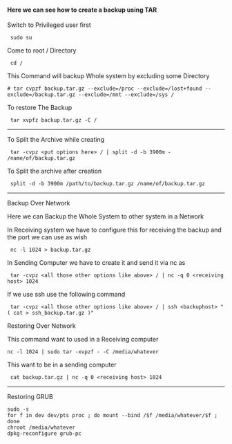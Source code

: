 #### Here we can see how to create a backup using TAR

Switch to Privileged user first 

```
 sudo su
```

Come to root / Directory 

```
 cd /
```

This Command will backup Whole system by excluding some Directory 

```
# tar cvpzf backup.tar.gz --exclude=/proc --exclude=/lost+found --exclude=/backup.tar.gz --exclude=/mnt --exclude=/sys /
```

To restore The Backup 

```
 tar xvpfz backup.tar.gz -C /
```


***


To Split the Archive while creating 

```
 tar -cvpz <put options here> / | split -d -b 3900m - /name/of/backup.tar.gz
```

To Split the archive after creation 

```
 split -d -b 3900m /path/to/backup.tar.gz /name/of/backup.tar.gz
```

***

Backup Over Network 


Here we can Backup the Whole System to other system in a Network 

In Receiving system we have to configure this for receiving the backup and the port we can use as wish


```
 nc -l 1024 > backup.tar.gz
```

In Sending Computer we have to create it and send it via nc as

```
 tar -cvpz <all those other options like above> / | nc -q 0 <receiving host> 1024
```

If we use ssh use the following command 

```
 tar -cvpz <all those other options like above> / | ssh <backuphost> "( cat > ssh_backup.tar.gz )"

```

Restoring Over Network 


This command want to used in a Receiving computer 

```
nc -l 1024 | sudo tar -xvpzf - -C /media/whatever 

```

This want to be in a sending computer 


```
 cat backup.tar.gz | nc -q 0 <receiving host> 1024  
```


***


Restoring GRUB

```
sudo -s
for f in dev dev/pts proc ; do mount --bind /$f /media/whatever/$f ; done
chroot /media/whatever
dpkg-reconfigure grub-pc


```
